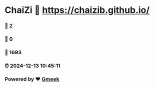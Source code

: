 # ChaiZi :link: https://chaizib.github.io/ 
### :page_facing_up: [2](https://chaizib.github.io//tag.html) 
### :speech_balloon: 0 
### :hibiscus: 1693 
### :alarm_clock: 2024-12-13 10:45:11 
### Powered by :heart: [Gmeek](https://github.com/Meekdai/Gmeek)
